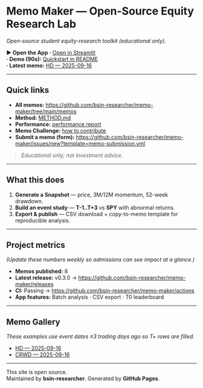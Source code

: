 # Memo Maker — Open-Source Equity Research Lab

_Open-source student equity-research toolkit (educational only)._

**▶ Open the App ·** [Open in Streamlit](https://memo-maker-dgz58pjc3m8frnappj7dlmb.streamlit.app/)  
**· Demo (90s):** [Quickstart in README](https://github.com/bsin-researcher/memo-maker?tab=readme-ov-file#quickstart)  
**· Latest memo:** [HD — 2025-09-16](https://github.com/bsin-researcher/memo-maker/blob/main/memos/HD_2025-09-16.md)

---

## Quick links

- **All memos:** <https://github.com/bsin-researcher/memo-maker/tree/main/memos>  
- **Method:** [METHOD.md](https://bsin-researcher.github.io/memo-maker/METHOD.html)  
- **Performance:** [performance report](https://github.com/bsin-researcher/memo-maker/blob/main/studies/performance.md)  
- **Memo Challenge:** [how to contribute](https://bsin-researcher.github.io/memo-maker/challenge.html)  
- **Submit a memo (form):** <https://github.com/bsin-researcher/memo-maker/issues/new?template=memo-submission.yml>

> _Educational only; not investment advice._

---

## What this does

1. **Generate a Snapshot** — price, 3M/12M momentum, 52-week drawdown.  
2. **Build an event study** — **T-1..T+3** vs **SPY** with abnormal returns.  
3. **Export & publish** — CSV download + copy-to-memo template for reproducible analysis.

---

## Project metrics

_(Update these numbers weekly so admissions can see impact at a glance.)_

- **Memos published:** 8  
- **Latest release:** v0.3.0 → <https://github.com/bsin-researcher/memo-maker/releases>  
- **CI:** Passing → <https://github.com/bsin-researcher/memo-maker/actions>  
- **App features:** Batch analysis · CSV export · T0 leaderboard

---

## Memo Gallery

_These examples use event dates ≥3 trading days ago so T+ rows are filled._

- [HD — 2025-09-16](https://github.com/bsin-researcher/memo-maker/blob/main/memos/HD_2025-09-16.md)  
- [CRWD — 2025-09-16](https://github.com/bsin-researcher/memo-maker/blob/main/memos/CRWD_2025-09-16.md)

---

This site is open source.  
Maintained by **bsin-researcher**. Generated by **GitHub Pages**.
